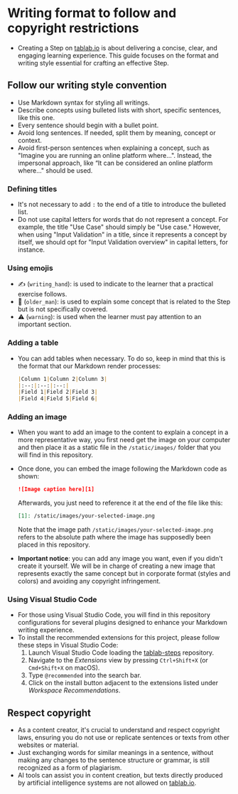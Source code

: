 # Writing format to follow and copyright restrictions

* Creating a Step on [tablab.io][1] is about delivering a concise, clear, and engaging learning experience. This guide focuses on the format and writing style essential for crafting an effective Step.

## Follow our writing style convention

* Use Markdown syntax for styling all writings.
* Describe concepts using bulleted lists with short, specific sentences, like this one.
* Every sentence should begin with a bullet point.
* Avoid long sentences. If needed, split them by meaning, concept or context.
* Avoid first-person sentences when explaining a concept, such as "Imagine you are running an online platform where...". Instead, the impersonal approach, like “It can be considered an online platform where..." should be used.

### Defining titles

* It's not necessary to add `:` to the end of a title to introduce the bulleted list.
* Do not use capital letters for words that do not represent a concept. For example, the title "Use Case" should simply be "Use case." However, when using "Input Validation" in a title, since it represents a concept by itself, we should opt for "Input Validation overview" in capital letters, for instance.

### Using emojis

* :writing_hand: (`writing_hand`): is used to indicate to the learner that a practical exercise follows.
* :older_man: (`older_man`): is used to explain some concept that is related to the Step but is not specifically covered.
* :warning: (`warning`): is used when the learner must pay attention to an important section.

### Adding a table

* You can add tables when necessary. To do so, keep in mind that this is the format that our Markdown render processes:

  ```markdown
  |Column 1|Column 2|Column 3|
  |:--:|:--:|:--:|
  |Field 1|Field 2|Field 3|
  |Field 4|Field 5|Field 6|
  ```

### Adding an image

* When you want to add an image to the content to explain a concept in a more representative way, you first need get the image on your computer and then place it as a static file in the `/static/images/` folder that you will find in this repository.
* Once done, you can embed the image following the Markdown code as shown:

  ```markdown
  ![Image caption here][1]
  ```

  Afterwards, you just need to reference it at the end of the file like this:

  ```markdown
  [1]: /static/images/your-selected-image.png
  ```
  
  Note that the image path `/static/images/your-selected-image.png` refers to the absolute path where the image has supposedly been placed in this repository.
* **Important notice**: you can add any image you want, even if you didn't create it yourself. We will be in charge of creating a new image that represents exactly the same concept but in corporate format (styles and colors) and avoiding any copyright infringement.

### Using Visual Studio Code

* For those using Visual Studio Code, you will find in this repository configurations for several plugins designed to enhance your Markdown writing experience.
* To install the recommended extensions for this project, please follow these steps in Visual Studio Code:
  1. Launch Visual Studio Code loading the [tablab-steps][2] repository.
  1. Navigate to the *Extensions* view by pressing `Ctrl+Shift+X` (or `Cmd+Shift+X` on macOS).
  1. Type `@recommended` into the search bar.
  1. Click on the install button adjacent to the extensions listed under *Workspace Recommendations*.

## Respect copyright

* As a content creator, it's crucial to understand and respect copyright laws, ensuring you do not use or replicate sentences or texts from other websites or material.
* Just exchanging words for similar meanings in a sentence, without making any changes to the sentence structure or grammar, is still recognized as a form of plagiarism.
* AI tools can assist you in content creation, but texts directly produced by artificial intelligence systems are not allowed on [tablab.io][1].

[1]: https://tablab.io
[2]: https://github.com/samus-io/tablab-steps
